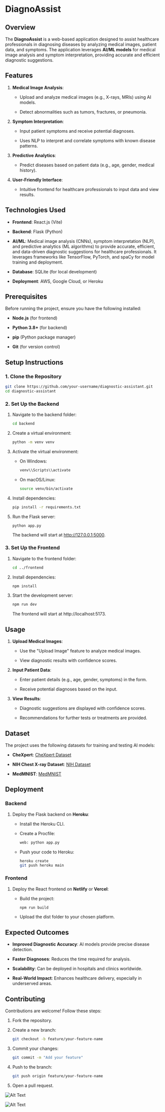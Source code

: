 DiagnoAssist
============

Overview
--------

The **DiagnoAssist** is a web-based application designed to assist healthcare professionals in diagnosing diseases by analyzing medical images, patient data, and symptoms. The application leverages **AI/ML models** for medical image analysis and symptom interpretation, providing accurate and efficient diagnostic suggestions.

Features
--------

1.  **Medical Image Analysis**:
    
    *   Upload and analyze medical images (e.g., X-rays, MRIs) using AI models.
        
    *   Detect abnormalities such as tumors, fractures, or pneumonia.
        
2.  **Symptom Interpretation**:
    
    *   Input patient symptoms and receive potential diagnoses.
        
    *   Uses NLP to interpret and correlate symptoms with known disease patterns.
        
3.  **Predictive Analytics**:
    
    *   Predict diseases based on patient data (e.g., age, gender, medical history).
        
4.  **User-Friendly Interface**:
    
    *   Intuitive frontend for healthcare professionals to input data and view results.
        

Technologies Used
-----------------

*   **Frontend**: React.js (Vite)
    
*   **Backend**: Flask (Python)
    
*   **AI/ML**: Medical image analysis (CNNs), symptom interpretation (NLP), and predictive analytics (ML algorithms) to provide accurate, efficient, and data-driven diagnostic suggestions for healthcare professionals. It leverages frameworks like TensorFlow, PyTorch, and spaCy for model training and deployment.
    
*   **Database**: SQLite (for local development)
    
*   **Deployment**: AWS, Google Cloud, or Heroku
    

Prerequisites
-------------

Before running the project, ensure you have the following installed:

*   **Node.js** (for frontend)
    
*   **Python 3.8+** (for backend)
    
*   **pip** (Python package manager)
    
*   **Git** (for version control)
    

Setup Instructions
------------------

### 1\. Clone the Repository
```bash
git clone https://github.com/your-username/diagnostic-assistant.git
cd diagnostic-assistant
```

### 2\. Set Up the Backend

1.  Navigate to the backend folder:
    ```bash
    cd backend
    ```
2.  Create a virtual environment:
    ```bash
    python -m venv venv
    ```

3.  Activate the virtual environment:
    
    *   On Windows:
        ```bash
        venv\\Scripts\\activate
        ```  
    *   On macOS/Linux:
        ```bash
        source venv/bin/activate
        ```
        
4.  Install dependencies:
    ```bash
    pip install -r requirements.txt
    ```
    
5.  Run the Flask server:
    ```bash
    python app.py
    ```
    The backend will start at http://127.0.0.1:5000.
    

### 3\. Set Up the Frontend

1.  Navigate to the frontend folder:
    ```bash
    cd ../frontend
    ```
2.  Install dependencies:
    ```bash
    npm install
    ```
3.  Start the development server:
    ```bash
    npm run dev
    ```
    The frontend will start at http://localhost:5173.
   
    

Usage
-----

1.  **Upload Medical Images**:
    
    *   Use the "Upload Image" feature to analyze medical images.
        
    *   View diagnostic results with confidence scores.
        
2.  **Input Patient Data**:
    
    *   Enter patient details (e.g., age, gender, symptoms) in the form.
        
    *   Receive potential diagnoses based on the input.
        
3.  **View Results**:
    
    *   Diagnostic suggestions are displayed with confidence scores.
        
    *   Recommendations for further tests or treatments are provided.
        

Dataset
-------

The project uses the following datasets for training and testing AI models:

*   **CheXpert**: [CheXpert Dataset](https://stanfordmlgroup.github.io/competitions/chexpert/)
    
*   **NIH Chest X-ray Dataset**: [NIH Dataset](https://www.kaggle.com/datasets/nih-chest-xrays/data)
    
*   **MedMNIST**: [MedMNIST](https://medmnist.com/)
    

Deployment
----------

### Backend

1.  Deploy the Flask backend on **Heroku**:
    
    *   Install the Heroku CLI.
  
    *   Create a Procfile:
        ```bash
        web: python app.py
        ```
    *   Push your code to Heroku:
        ```bash
        heroku create
        git push heroku main
        ```
        

### Frontend

1.  Deploy the React frontend on **Netlify** or **Vercel**:
    
    *   Build the project:
        ```bash
        npm run build
        ```
        
    *   Upload the dist folder to your chosen platform.
        

Expected Outcomes
-----------------

*   **Improved Diagnostic Accuracy**: AI models provide precise disease detection.
    
*   **Faster Diagnoses**: Reduces the time required for analysis.
    
*   **Scalability**: Can be deployed in hospitals and clinics worldwide.
    
*   **Real-World Impact**: Enhances healthcare delivery, especially in underserved areas.
    

Contributing
------------

Contributions are welcome! Follow these steps:

1.  Fork the repository.
    
2.  Create a new branch:
    ```bash
    git checkout -b feature/your-feature-name
    ```   
3.  Commit your changes:
    ```bash
    git commit -m "Add your feature"
    ```   
4.  Push to the branch:
    ```bash
    git push origin feature/your-feature-name
    ```
5.  Open a pull request.

   ![Alt Text](https://github.com/vaishnavidalal11/Google-Girl-Hackathon/blob/main/2.jpeg)

   

   ![Alt Text](https://github.com/vaishnavidalal11/Google-Girl-Hackathon/blob/main/2.jpeg)
